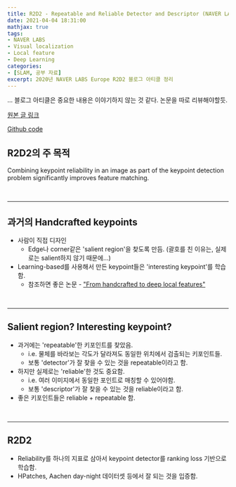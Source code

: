 ```yaml
---
title: R2D2 - Repeatable and Reliable Detector and Descriptor (NAVER LABS Europe)
date: 2021-04-04 18:31:00
mathjax: true
tags: 
- NAVER LABS
- Visual localization
- Local feature
- Deep Learning
categories: 
- [SLAM, 공부 자료]
excerpt: 2020년 NAVER LABS Europe R2D2 블로그 아티클 정리
---
```


... 블로그 아티클은 중요한 내용은 이야기하지 않는 것 같다. 논문을 따로 리뷰해야할듯.


[원본 글 링크](https://europe.naverlabs.com/blog/r2d2-repeatable-and-reliable-detector-and-descriptor/)

[Github code](https://github.com/naver/r2d2)

## R2D2의 주 목적

Combining keypoint reliability in an image as part of the keypoint detection problem significantly improves feature matching.

&nbsp;

---

## 과거의 Handcrafted keypoints

- 사람이 직접 디자인
  - Edge나 corner같은 'salient region'을 찾도록 만듬. (괄호를 친 이유는, 실제로는 salient하지 않기 때문에...)
- Learning-based를 사용해서 만든 keypoint들은 'interesting keypoint'를 학습함.
  - 참조하면 좋은 논문 - ["From handcrafted to deep local features"](https://arxiv.org/abs/1807.10254)


&nbsp;

---

## Salient region? Interesting keypoint?

- 과거에는 'repeatable'한 키포인트를 찾았음.
  - i.e. 물체를 바라보는 각도가 달라져도 동일한 위치에서 검출되는 키포인트들.
  - 보통 'detector'가 잘 찾을 수 있는 것을 repeatable이라고 함.
- 하지만 실제로는 'reliable'한 것도 중요함.
  - i.e. 여러 이미지에서 동일한 포인트로 매칭할 수 있어야함.
  - 보통 'descriptor'가 잘 찾을 수 있는 것을 reliable이라고 함.
- 좋은 키포인트들은 reliable + repeatable 함.

&nbsp;

---

## R2D2

- Reliability를 하나의 지표로 삼아서 keypoint detector를 ranking loss 기반으로 학습함.
- HPatches, Aachen day-night 데이터셋 등에서 잘 되는 것을 입증함.